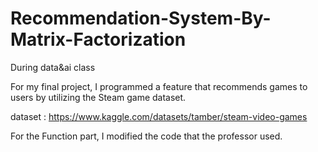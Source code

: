 # Recommendation-System-By-Matrix-Factorization
During data&amp;ai class

For my final project, I programmed a feature that recommends games to users by utilizing the Steam game dataset.

dataset : https://www.kaggle.com/datasets/tamber/steam-video-games

For the Function part, I modified the code that the professor used.
